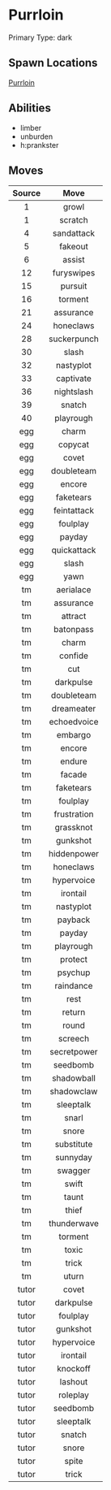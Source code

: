 # Purrloin  
Primary Type: dark  
  
## Spawn Locations  
[Purrloin](/data/spawn_presets/purrloin.md)  
  
## Abilities  
  * limber
  * unburden
  * h:prankster
  
  
## Moves  
  
| Source | Move |  
|:---:|:---:|  
| 1 | growl |  
| 1 | scratch |  
| 4 | sandattack |  
| 5 | fakeout |  
| 6 | assist |  
| 12 | furyswipes |  
| 15 | pursuit |  
| 16 | torment |  
| 21 | assurance |  
| 24 | honeclaws |  
| 28 | suckerpunch |  
| 30 | slash |  
| 32 | nastyplot |  
| 33 | captivate |  
| 36 | nightslash |  
| 39 | snatch |  
| 40 | playrough |  
| egg | charm |  
| egg | copycat |  
| egg | covet |  
| egg | doubleteam |  
| egg | encore |  
| egg | faketears |  
| egg | feintattack |  
| egg | foulplay |  
| egg | payday |  
| egg | quickattack |  
| egg | slash |  
| egg | yawn |  
| tm | aerialace |  
| tm | assurance |  
| tm | attract |  
| tm | batonpass |  
| tm | charm |  
| tm | confide |  
| tm | cut |  
| tm | darkpulse |  
| tm | doubleteam |  
| tm | dreameater |  
| tm | echoedvoice |  
| tm | embargo |  
| tm | encore |  
| tm | endure |  
| tm | facade |  
| tm | faketears |  
| tm | foulplay |  
| tm | frustration |  
| tm | grassknot |  
| tm | gunkshot |  
| tm | hiddenpower |  
| tm | honeclaws |  
| tm | hypervoice |  
| tm | irontail |  
| tm | nastyplot |  
| tm | payback |  
| tm | payday |  
| tm | playrough |  
| tm | protect |  
| tm | psychup |  
| tm | raindance |  
| tm | rest |  
| tm | return |  
| tm | round |  
| tm | screech |  
| tm | secretpower |  
| tm | seedbomb |  
| tm | shadowball |  
| tm | shadowclaw |  
| tm | sleeptalk |  
| tm | snarl |  
| tm | snore |  
| tm | substitute |  
| tm | sunnyday |  
| tm | swagger |  
| tm | swift |  
| tm | taunt |  
| tm | thief |  
| tm | thunderwave |  
| tm | torment |  
| tm | toxic |  
| tm | trick |  
| tm | uturn |  
| tutor | covet |  
| tutor | darkpulse |  
| tutor | foulplay |  
| tutor | gunkshot |  
| tutor | hypervoice |  
| tutor | irontail |  
| tutor | knockoff |  
| tutor | lashout |  
| tutor | roleplay |  
| tutor | seedbomb |  
| tutor | sleeptalk |  
| tutor | snatch |  
| tutor | snore |  
| tutor | spite |  
| tutor | trick |  
  
